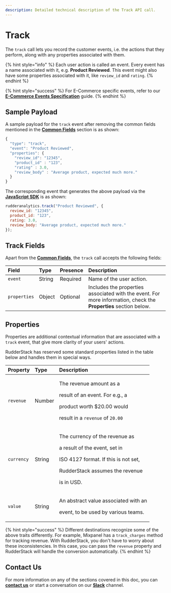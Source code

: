 ```yaml
---
description: Detailed technical description of the Track API call.
---
```


# Track

The `track` call lets you record the customer events, i.e. the actions that they perform, along with any properties associated with them.

{% hint style="info" %}
Each user action is called an event. Every event has a name associated with it, e.g. **Product Reviewed**. This event might also have some properties associated with it, like `review_id` and `rating`.
{% endhint %}

{% hint style="success" %}
For E-Commerce specific events, refer to our [**E-Commerce Events Specification**](../rudderstack-ecommerce-events-specification/) guide.
{% endhint %}

## Sample Payload

A sample payload for the `track` event after removing the common fields mentioned in the [**Common Fields**](common-fields.md) section is as shown:

```javascript
{
  "type": "track",
  "event": "Product Reviewed",
  "properties": {
    "review_id": "12345",
    "product_id" : "123",
    "rating" : 3.0,
    "review_body" : "Average product, expected much more."
  }
}
```

The corresponding event that generates the above payload via the [**JavaScript SDK**](../../stream-sources/rudderstack-sdk-integration-guides/rudderstack-javascript-sdk/) is as shown:

```javascript
rudderanalytics.track("Product Reviewed", {
  review_id: "12345",
  product_id: "123",
  rating: 3.0,
  review_body: "Average product, expected much more."
});
```

## Track Fields

Apart from the [**Common Fields**](common-fields.md), the `track` call accepts the following fields:

| **Field** | **Type** | **Presence** | **Description** |
| :--- | :--- | :--- | :--- |
| `event` | String | Required | Name of the user action. |
| `properties` | Object | Optional | Includes the properties associated  with the event. For more information, check the **Properties** section below. |

## Properties

Properties are additional contextual information that are associated with a `track` event, that give more clarity of your users' actions.

RudderStack has reserved some standard properties listed in the table below and handles them in special ways.

<table>
  <thead>
    <tr>
      <th style="text-align:left"><b>Property</b>
      </th>
      <th style="text-align:left"><b>Type</b>
      </th>
      <th style="text-align:left"><b>Description</b>
      </th>
    </tr>
  </thead>
  <tbody>
    <tr>
      <td style="text-align:left"><code>revenue</code>
      </td>
      <td style="text-align:left">Number</td>
      <td style="text-align:left">
        <p>The revenue amount as a</p>
        <p>result of an event. For e.g., a</p>
        <p>product worth $20.00 would</p>
        <p>result in a <code>revenue</code> of <code>20.00</code>
        </p>
      </td>
    </tr>
    <tr>
      <td style="text-align:left"><code>currency</code>
      </td>
      <td style="text-align:left">String</td>
      <td style="text-align:left">
        <p>The currency of the revenue as</p>
        <p>a result of the event, set in</p>
        <p>ISO 4127 format. If this is not set,</p>
        <p>RudderStack assumes the revenue</p>
        <p>is in USD.</p>
      </td>
    </tr>
    <tr>
      <td style="text-align:left"><code>value</code>
      </td>
      <td style="text-align:left">String</td>
      <td style="text-align:left">
        <p>An abstract value associated with an</p>
        <p>event, to be used by various teams.</p>
      </td>
    </tr>
  </tbody>
</table>

{% hint style="success" %}
Different destinations recognize some of the above traits differently. For example, Mixpanel has a `track_charges` method for tracking revenue. With RudderStack, you don't have to worry about these inconsistencies. In this case, you can pass the `revenue` property and RudderStack will handle the conversion automatically.
{% endhint %}

## Contact Us

For more information on any of the sections covered in this doc, you can [**contact us**](mailto:%20docs@rudderstack.com) or start a conversation on our [**Slack**](https://resources.rudderstack.com/join-rudderstack-slack) channel.

